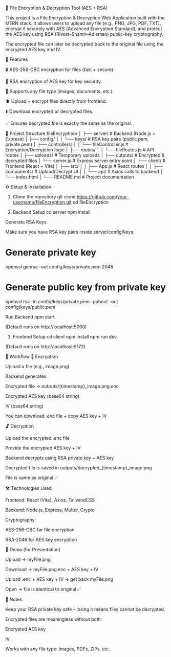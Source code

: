 🔐 File Encryption & Decryption Tool (AES + RSA)

This project is a File Encryption & Decryption Web Application built with the MERN stack.
It allows users to upload any file (e.g., PNG, JPG, PDF, TXT), encrypt it securely with AES (Advanced Encryption Standard), and protect the AES key using RSA (Rivest–Shamir–Adleman) public-key cryptography.

The encrypted file can later be decrypted back to the original file using the encrypted AES key and IV.

🚀 Features

🔒 AES-256-CBC encryption for files (fast + secure).

🔑 RSA encryption of AES key for key security.

📂 Supports any file type (images, documents, etc.).

⬆️ Upload + encrypt files directly from frontend.

⬇️ Download encrypted or decrypted files.

✅ Ensures decrypted file is exactly the same as the original.

📂 Project Structure
fileEncryption/
│
├── server/                 # Backend (Node.js + Express)
│   ├── config/
│   │   └── keys/           # RSA key pairs (public.pem, private.pem)
│   ├── controllers/
│   │   └── fileController.js   # Encryption/Decryption logic
│   ├── routes/
│   │   └── fileRoutes.js       # API routes
│   ├── uploads/            # Temporary uploads
│   ├── outputs/            # Encrypted & decrypted files
│   └── server.js           # Express server entry point
│
├── client/                 # Frontend (React + Vite)
│   ├── src/
│   │   ├── App.js          # React routes
│   │   ├── components/     # Upload/Decrypt UI
│   │   └── api/            # Axios calls to backend
│   └── index.html
│
└── README.md               # Project documentation

⚙️ Setup & Installation
1. Clone the repository
git clone https://github.com/your-username/fileEncryption.git
cd fileEncryption

2. Backend Setup
cd server
npm install

Generate RSA Keys

Make sure you have RSA key pairs inside server/config/keys:

# Generate private key
openssl genrsa -out config/keys/private.pem 2048

# Generate public key from private key
openssl rsa -in config/keys/private.pem -pubout -out config/keys/public.pem

Run Backend
npm start


(Default runs on http://localhost:5000)

3. Frontend Setup
cd client
npm install
npm run dev


(Default runs on http://localhost:5173)

🔄 Workflow
🔐 Encryption

Upload a file (e.g., image.png)

Backend generates:

Encrypted file → outputs/{timestamp}_image.png.enc

Encrypted AES key (base64 string)

IV (base64 string)

You can download .enc file + copy AES key + IV

🔓 Decryption

Upload the encrypted .enc file

Provide the encrypted AES key + IV

Backend decrypts using RSA private key + AES key

Decrypted file is saved in outputs/decrypted_{timestamp}_image.png

File is same as original ✅

🛠️ Technologies Used

Frontend: React (Vite), Axios, TailwindCSS

Backend: Node.js, Express, Multer, Crypto

Cryptography:

AES-256-CBC for file encryption

RSA-2048 for AES key encryption

📸 Demo (for Presentation)

Upload → myFile.png

Download → myFile.png.enc + AES key + IV

Upload .enc + AES key + IV → get back myFile.png

Open → file is identical to original ✅

📌 Notes

Keep your RSA private key safe – losing it means files cannot be decrypted.

Encrypted files are meaningless without both:

Encrypted AES key

IV

Works with any file type: Images, PDFs, ZIPs, etc.
